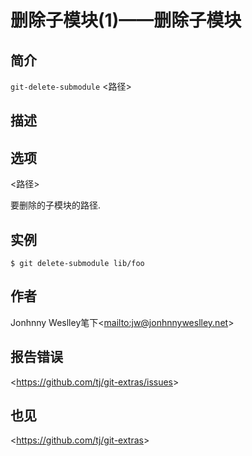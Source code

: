 
# 删除子模块(1)——删除子模块

## 简介

`git-delete-submodule` \<路径>

## 描述

## 选项

  \<路径>

要删除的子模块的路径.

## 实例

```
$ git delete-submodule lib/foo
```

## 作者

Jonhnny Weslley笔下\<<mailto:jw@jonhnnyweslley.net>>

## 报告错误

\<<https://github.com/tj/git-extras/issues>>

## 也见

\<<https://github.com/tj/git-extras>>
